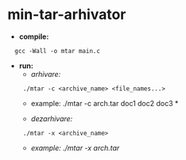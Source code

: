 # min-tar-arhivator

* **compile:**
```
  gcc -Wall -o mtar main.c
```
* **run:**
  - *arhivare:*
   ``` 
    ./mtar -c <archive_name> <file_names...>
    ```
   - example: ./mtar -c arch.tar doc1 doc2 doc3 * 
   
  - *dezarhivare:*
   ```
    ./mtar -x <archive_name>
    ```
  - *example: ./mtar -x arch.tar*
